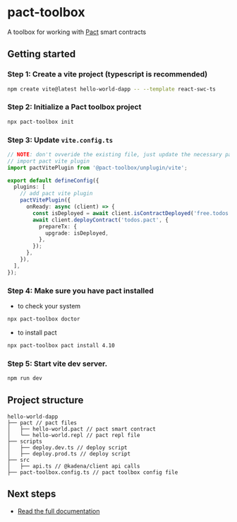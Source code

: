 # pact-toolbox

A toolbox for working with [Pact](https://docs.kadena.io/pact) smart contracts

## Getting started

### Step 1: Create a vite project (typescript is recommended)

```bash
npm create vite@latest hello-world-dapp -- --template react-swc-ts
```

### Step 2: Initialize a Pact toolbox project

```bash
npx pact-toolbox init
```

### Step 3: Update `vite.config.ts`

```typescript
// NOTE: don't ovveride the existing file, just update the necessary parts.
// import pact vite plugin
import pactVitePlugin from '@pact-toolbox/unplugin/vite';

export default defineConfig({
  plugins: [
    // add pact vite plugin
    pactVitePlugin({
      onReady: async (client) => {
        const isDeployed = await client.isContractDeployed('free.todos');
        await client.deployContract('todos.pact', {
          prepareTx: {
            upgrade: isDeployed,
          },
        });
      },
    }),
  ],
});
```

### Step 4: Make sure you have pact installed

- to check your system

```bash
npx pact-toolbox doctor
```

- to install pact

```bash
npx pact-toolbox pact install 4.10
```

### Step 5: Start vite dev server.

```bash
npm run dev
```

## Project structure

```
hello-world-dapp
├── pact // pact files
│   ├── hello-world.pact // pact smart contract
│   └── hello-world.repl // pact repl file
├── scripts
│   ├── deploy.dev.ts // deploy script
│   ├── deploy.prod.ts // deploy script
├── src
│   ├── api.ts // @kadena/client api calls
├── pact-toolbox.config.ts // pact toolbox config file
```

## Next steps

- [Read the full documentation](https://pact-toolbox.github.io/docs)
